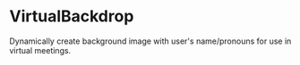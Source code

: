 # VirtualBackdrop
Dynamically create background image with user's name/pronouns for use in virtual meetings. 
